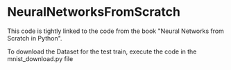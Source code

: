 # NeuralNetworksFromScratch
This code is tightly linked to the code from the book "Neural Networks from Scratch in Python".

To download the Dataset for the test train, execute the code in the mnist_download.py file

